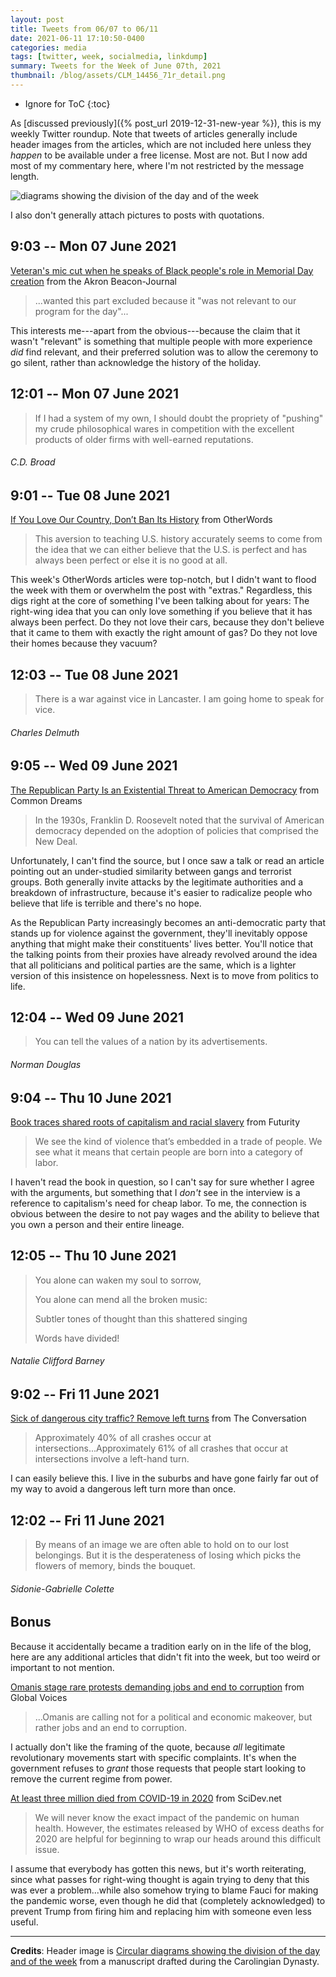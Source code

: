 ```yaml
---
layout: post
title: Tweets from 06/07 to 06/11
date: 2021-06-11 17:10:50-0400
categories: media
tags: [twitter, week, socialmedia, linkdump]
summary: Tweets for the Week of June 07th, 2021
thumbnail: /blog/assets/CLM_14456_71r_detail.png
---
```


* Ignore for ToC
{:toc}

As [discussed previously]({% post_url 2019-12-31-new-year %}), this is my weekly Twitter roundup.  Note that tweets of articles generally include header images from the articles, which are not included here unless they *happen* to be available under a free license.  Most are not.  But I now add most of my commentary here, where I'm not restricted by the message length.

![diagrams showing the division of the day and of the week](/blog/assets/CLM_14456_71r_detail.png "diagrams showing the division of the day and of the week")

I also don't generally attach pictures to posts with quotations.

## 9:03 -- Mon 07 June 2021

[<i class="fab fa-twitter-square"></i>](https://jcolag.github.io/twitter/1401887415736827906) [Veteran's mic cut when he speaks of Black people's role in Memorial Day creation](https://www.beaconjournal.com/story/news/2021/06/02/veterans-audio-cut-when-he-discusses-blacks-role-memorial-day-speech-hudson-ohio/7508217002/) from the Akron Beacon-Journal

 > ...wanted this part excluded because it "was not relevant to our program for the day"...

This interests me---apart from the obvious---because the claim that it wasn't "relevant" is something that multiple people with more experience *did* find relevant, and their preferred solution was to allow the ceremony to go silent, rather than acknowledge the history of the holiday.

## 12:01 -- Mon 07 June 2021

[<i class="fab fa-twitter-square"></i>](https://jcolag.github.io/twitter/1401932211113193473)

 > If I had a system of my own, I should doubt the propriety of "pushing" my crude philosophical wares in competition with the excellent products of older firms with well-earned reputations.

###### C.D. Broad

## 9:01 -- Tue 08 June 2021

[<i class="fab fa-twitter-square"></i>](https://jcolag.github.io/twitter/1402249300059602951) [If You Love Our Country, Don’t Ban Its History](https://otherwords.org/if-you-love-our-country-dont-ban-its-history/) from OtherWords

 > This aversion to teaching U.S. history accurately seems to come from the idea that we can either believe that the U.S. is perfect and has always been perfect or else it is no good at all.

This week's OtherWords articles were top-notch, but I didn't want to flood the week with them or overwhelm the post with "extras."  Regardless, this digs right at the core of something I've been talking about for years:  The right-wing idea that you can only love something if you believe that it has always been perfect.  Do they not love their cars, because they don't believe that it came to them with exactly the right amount of gas?  Do they not love their homes because they vacuum?

## 12:03 -- Tue 08 June 2021

[<i class="fab fa-twitter-square"></i>](https://jcolag.github.io/twitter/1402295102026911747)

 > There is a war against vice in Lancaster. I am going home to speak for vice.

###### Charles Delmuth

## 9:05 -- Wed 09 June 2021

[<i class="fab fa-twitter-square"></i>](https://jcolag.github.io/twitter/1402612694952255497) [The Republican Party Is an Existential Threat to American Democracy](https://www.commondreams.org/views/2021/06/01/republican-party-existential-threat-american-democracy) from Common Dreams

 > In the 1930s, Franklin D. Roosevelt noted that the survival of American democracy depended on the adoption of policies that comprised the New Deal.

Unfortunately, I can't find the source, but I once saw a talk or read an article pointing out an under-studied similarity between gangs and terrorist groups.  Both generally invite attacks by the legitimate authorities and a breakdown of infrastructure, because it's easier to radicalize people who believe that life is terrible and there's no hope.

As the Republican Party increasingly becomes an anti-democratic party that stands up for violence against the government, they'll inevitably oppose anything that might make their constituents' lives better.  You'll notice that the talking points from their proxies have already revolved around the idea that all politicians and political parties are the same, which is a lighter version of this insistence on hopelessness.  Next is to move from politics to life.

## 12:04 -- Wed 09 June 2021

[<i class="fab fa-twitter-square"></i>](https://jcolag.github.io/twitter/1402657741672390656)

 > You can tell the values of a nation by its advertisements.

###### Norman Douglas

## 9:04 -- Thu 10 June 2021

[<i class="fab fa-twitter-square"></i>](https://jcolag.github.io/twitter/1402974831172153346) [Book traces shared roots of capitalism and racial slavery](https://www.futurity.org/racial-slavery-and-capitalism-2575042-2/) from Futurity

 > We see the kind of violence that’s embedded in a trade of people. We see what it means that certain people are born into a category of labor.

I haven't read the book in question, so I can't say for sure whether I agree with the arguments, but something that I *don't* see in the interview is a reference to capitalism's need for cheap labor.  To me, the connection is obvious between the desire to not pay wages and the ability to believe that you own a person and their entire lineage.

## 12:05 -- Thu 10 June 2021

[<i class="fab fa-twitter-square"></i>](https://jcolag.github.io/twitter/1403020380923641864)

 > You alone can waken my soul to sorrow,
 >
 > You alone can mend all the broken music:
 >
 > Subtler tones of thought than this shattered singing
 >
 > Words have divided!

###### Natalie Clifford Barney

## 9:02 -- Fri 11 June 2021

[<i class="fab fa-twitter-square"></i>](https://jcolag.github.io/twitter/1403336715691958272) [Sick of dangerous city traffic? Remove left turns](https://theconversation.com/sick-of-dangerous-city-traffic-remove-left-turns-161397) from The Conversation

 > Approximately 40% of all crashes occur at intersections...Approximately 61% of all crashes that occur at intersections involve a left-hand turn.

I can easily believe this.  I live in the suburbs and have gone fairly far out of my way to avoid a dangerous left turn more than once.

## 12:02 -- Fri 11 June 2021

[<i class="fab fa-twitter-square"></i>](https://jcolag.github.io/twitter/1403382014145974283)

 > By means of an image we are often able to hold on to our lost belongings. But it is the desperateness of losing which picks the flowers of memory, binds the bouquet.

###### Sidonie-Gabrielle Colette

## Bonus

Because it accidentally became a tradition early on in the life of the blog, here are any additional articles that didn't fit into the week, but too weird or important to not mention.

<i class="fas fa-square"></i> [Omanis stage rare protests demanding jobs and end to corruption](https://globalvoices.org/2021/06/01/omanis-stage-rare-protests-demanding-jobs-and-end-to-corruption/) from Global Voices

 > ...Omanis are calling not for a political and economic makeover, but rather jobs and an end to corruption.

I actually don't like the framing of the quote, because *all* legitimate revolutionary movements start with specific complaints.  It's when the government refuses to *grant* those requests that people start looking to remove the current regime from power.

<i class="fas fa-square"></i> [At least three million died from COVID-19 in 2020](https://www.scidev.net/global/news/at-least-three-million-died-from-covid-19-in-2020/) from SciDev.net

 > We will never know the exact impact of the pandemic on human health. However, the estimates released by WHO of excess deaths for 2020 are helpful for beginning to wrap our heads around this difficult issue.

I assume that everybody has gotten this news, but it's worth reiterating, since what passes for right-wing thought is again trying to deny that this was ever a problem...while also somehow trying to blame Fauci for making the pandemic worse, even though he did that (completely acknowledged) to prevent Trump from firing him and replacing him with someone even less useful.

* * *

**Credits**:  Header image is [Circular diagrams showing the division of the day and of the week](https://en.wikipedia.org/wiki/Week#/media/File:CLM_14456_71r_detail.jpg) from a manuscript drafted during the Carolingian Dynasty.
